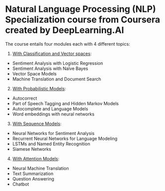 # Natural Language Processing (NLP) Specialization course from Coursera created by DeepLearning.AI

The course entails four modules each with 4 different topics:

1. [With Classification and Vector spaces](https://www.coursera.org/learn/classification-vector-spaces-in-nlp?specialization=natural-language-processing):
+ Sentiment Analysis with Logistic Regression
+ Sentiment Analysis with Naïve Bayes
+ Vector Space Models
+ Machine Translation and Document Search

2. [With Probabilistic Models](https://www.coursera.org/learn/probabilistic-models-in-nlp#syllabus):
+ Autocorrect
+ Part of Speech Tagging and Hidden Markov Models
+ Autocomplete and Language Models
+ Word embeddings with neural networks

3. [With Sequence Models](https://www.coursera.org/learn/sequence-models-in-nlp#syllabus):
+ Neural Networks for Sentiment Analysis
+ Recurrent Neural Networks for Language Modeling
+ LSTMs and Named Entity Recognition
+ Siamese Networks

4. [With Attention Models](https://www.coursera.org/learn/attention-models-in-nlp#syllabus):
+ Neural Machine Translation
+ Text Summarization
+ Question Answering
+ Chatbot

